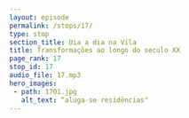 ```yaml
---
layout: episode
permalink: /stops/17/
type: stop
section_title: Dia a dia na Vila
title: Transformações ao longo do seculo XX
page_rank: 17
stop_id: 17
audio_file: 17.mp3
hero_images:
 - path: 1701.jpg
   alt_text: “aluga-se residências"
---
```

